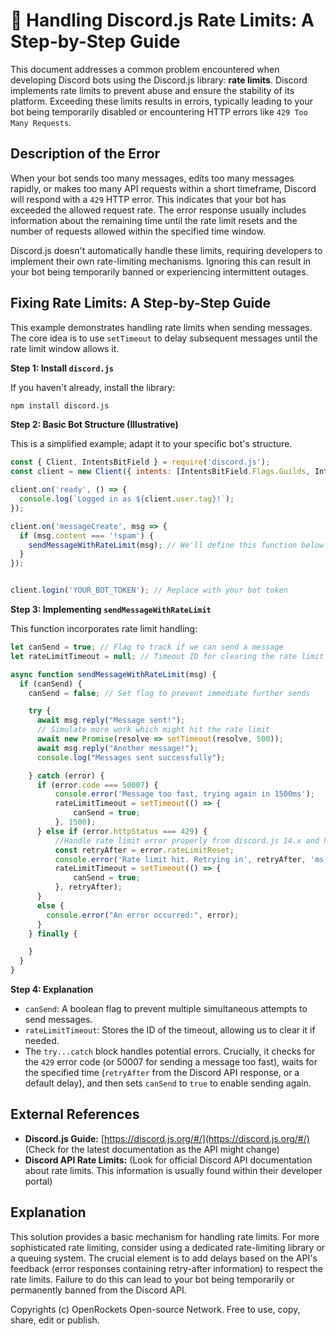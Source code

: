 # 🐞 Handling Discord.js Rate Limits: A Step-by-Step Guide


This document addresses a common problem encountered when developing Discord bots using the Discord.js library: **rate limits**.  Discord implements rate limits to prevent abuse and ensure the stability of its platform.  Exceeding these limits results in errors, typically leading to your bot being temporarily disabled or encountering HTTP errors like `429 Too Many Requests`.


## Description of the Error

When your bot sends too many messages, edits too many messages rapidly, or makes too many API requests within a short timeframe, Discord will respond with a `429` HTTP error.  This indicates that your bot has exceeded the allowed request rate.  The error response usually includes information about the remaining time until the rate limit resets and the number of requests allowed within the specified time window.

Discord.js doesn't automatically handle these limits, requiring developers to implement their own rate-limiting mechanisms.  Ignoring this can result in your bot being temporarily banned or experiencing intermittent outages.


## Fixing Rate Limits: A Step-by-Step Guide

This example demonstrates handling rate limits when sending messages.  The core idea is to use `setTimeout` to delay subsequent messages until the rate limit window allows it.

**Step 1: Install `discord.js`**

If you haven't already, install the library:

```bash
npm install discord.js
```

**Step 2:  Basic Bot Structure (Illustrative)**

This is a simplified example; adapt it to your specific bot's structure.

```javascript
const { Client, IntentsBitField } = require('discord.js');
const client = new Client({ intents: [IntentsBitField.Flags.Guilds, IntentsBitField.Flags.GuildMessages] });

client.on('ready', () => {
  console.log(`Logged in as ${client.user.tag}!`);
});

client.on('messageCreate', msg => {
  if (msg.content === '!spam') {
    sendMessageWithRateLimit(msg); // We'll define this function below
  }
});


client.login('YOUR_BOT_TOKEN'); // Replace with your bot token
```


**Step 3: Implementing `sendMessageWithRateLimit`**

This function incorporates rate limit handling:


```javascript
let canSend = true; // Flag to track if we can send a message
let rateLimitTimeout = null; // Timeout ID for clearing the rate limit

async function sendMessageWithRateLimit(msg) {
  if (canSend) {
    canSend = false; // Set flag to prevent immediate further sends

    try {
      await msg.reply("Message sent!");
      // Simulate more work which might hit the rate limit
      await new Promise(resolve => setTimeout(resolve, 500));
      await msg.reply("Another message!");
      console.log("Messages sent successfully");

    } catch (error) {
      if (error.code === 50007) {
          console.error('Message too fast, trying again in 1500ms');
          rateLimitTimeout = setTimeout(() => {
              canSend = true;
          }, 1500);
      } else if (error.httpStatus === 429) {
          //Handle rate limit error properly from discord.js 14.x and higher
          const retryAfter = error.rateLimitReset;
          console.error('Rate limit hit. Retrying in', retryAfter, 'ms');
          rateLimitTimeout = setTimeout(() => {
              canSend = true;
          }, retryAfter);
      }
      else {
        console.error("An error occurred:", error);
      }
    } finally {

    }
  }
}

```

**Step 4: Explanation**

* `canSend`: A boolean flag to prevent multiple simultaneous attempts to send messages.
* `rateLimitTimeout`: Stores the ID of the timeout, allowing us to clear it if needed.
* The `try...catch` block handles potential errors.  Crucially, it checks for the `429` error code (or 50007 for sending a message too fast), waits for the specified time (`retryAfter` from the Discord API response, or a default delay), and then sets `canSend` to `true` to enable sending again.

## External References

* **Discord.js Guide:** [https://discord.js.org/#/](https://discord.js.org/#/)  (Check for the latest documentation as the API might change)
* **Discord API Rate Limits:** (Look for official Discord API documentation about rate limits.  This information is usually found within their developer portal)


## Explanation

This solution provides a basic mechanism for handling rate limits. For more sophisticated rate limiting, consider using a dedicated rate-limiting library or a queuing system. The crucial element is to add delays based on the API's feedback (error responses containing retry-after information) to respect the rate limits.  Failure to do this can lead to your bot being temporarily or permanently banned from the Discord API.


Copyrights (c) OpenRockets Open-source Network. Free to use, copy, share, edit or publish.

